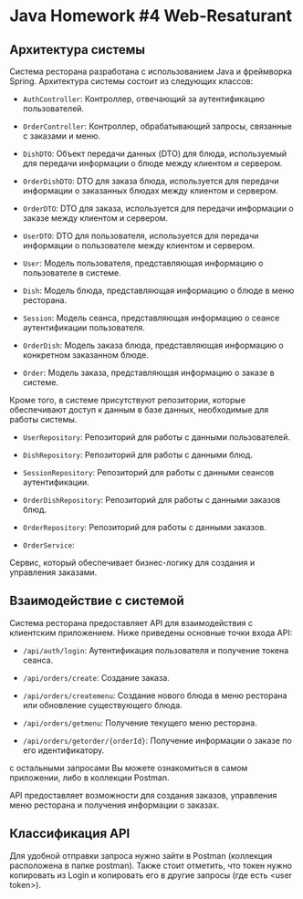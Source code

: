 # Java Homework #4 Web-Resaturant 

## Архитектура системы
Система ресторана разработана с использованием Java и фреймворка Spring. Архитектура системы состоит из следующих классов:

- `AuthController`: Контроллер, отвечающий за аутентификацию пользователей.

- `OrderController`: Контроллер, обрабатывающий запросы, связанные с заказами и меню.

- `DishDTO`: Объект передачи данных (DTO) для блюда, используемый для передачи информации о блюде между клиентом и сервером.

- `OrderDishDTO`: DTO для заказа блюда, используется для передачи информации о заказанных блюдах между клиентом и сервером.

- `OrderDTO`: DTO для заказа, используется для передачи информации о заказе между клиентом и сервером.

- `UserDTO`: DTO для пользователя, используется для передачи информации о пользователе между клиентом и сервером.

- `User`: Модель пользователя, представляющая информацию о пользователе в системе.

- `Dish`: Модель блюда, представляющая информацию о блюде в меню ресторана.

- `Session`: Модель сеанса, представляющая информацию о сеансе аутентификации пользователя.

- `OrderDish`: Модель заказа блюда, представляющая информацию о конкретном заказанном блюде.

- `Order`: Модель заказа, представляющая информацию о заказе в системе.

Кроме того, в системе присутствуют репозитории, которые обеспечивают доступ к данным в базе данных, необходимые для работы системы.

- `UserRepository`: Репозиторий для работы с данными пользователей.

- `DishRepository`: Репозиторий для работы с данными блюд.

- `SessionRepository`: Репозиторий для работы с данными сеансов аутентификации.

- `OrderDishRepository`: Репозиторий для работы с данными заказов блюд.

- `OrderRepository`: Репозиторий для работы с данными заказов.

- `OrderService`:

 Сервис, который обеспечивает бизнес-логику для создания и управления заказами.

## Взаимодействие с системой
Система ресторана предоставляет API для взаимодействия с клиентским приложением. Ниже приведены основные точки входа API:

- `/api/auth/login`: Аутентификация пользователя и получение токена сеанса.

- `/api/orders/create`: Создание заказа.

- `/api/orders/createmenu`: Создание нового блюда в меню ресторана или обновление существующего блюда.

- `/api/orders/getmenu`: Получение текущего меню ресторана.

- `/api/orders/getorder/{orderId}`: Получение информации о заказе по его идентификатору.

c остальными запросами Вы можете ознакомиться в самом приложении, либо в коллекции Postman.

API предоставляет возможности для создания заказов, управления меню ресторана и получения информации о заказах.

## Классификация API

Для удобной отправки запроса нужно зайти в Postman (коллекция расположена в папке postman). Также стоит отметить, что токен нужно копировать из Login и копировать его в другие запросы (где есть \<user token>).